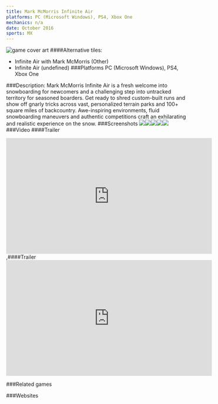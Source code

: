 ```yaml
---
title: Mark McMorris Infinite Air
platforms: PC (Microsoft Windows), PS4, Xbox One
mechanics: n/a
date: October 2016
sports: MX
---
```

![game cover art](//images.igdb.com/igdb/image/upload/t_cover_big/bj3ibtubpbtigvja00at.jpg "Logo Title Text 1")
####Alternative tiles:
* Infinite Air with Mark McMorris (Other)
* Infinite Air (undefined)
###Platforms
PC (Microsoft Windows), PS4, Xbox One

###Description:
Mark McMorris Infinite Air is a fresh welcome into snowboarding for newcomers and a challenging step into untracked territory for seasoned boarders. Get ready to shred custom-built runs and show off gnarly tricks across vast, personalized terrain parks and 100+ square miles of backcountry. Awe-inspiring environments, fluid snowboarding maneuvers and authentic competitions craft an exhilarating and realistic experience on the snow.
###Screenshots
<a target="_blank" rel="noopener noreferrer" href="//images.igdb.com/igdb/image/upload/t_cover_big/c18rtbwzerzqefika4gz.jpg"><img src="//images.igdb.com/igdb/image/upload/t_thumb/c18rtbwzerzqefika4gz.jpg"/></a><a target="_blank" rel="noopener noreferrer" href="//images.igdb.com/igdb/image/upload/t_cover_big/vnlabsvlmgfaea3i18zm.jpg"><img src="//images.igdb.com/igdb/image/upload/t_thumb/vnlabsvlmgfaea3i18zm.jpg"/></a><a target="_blank" rel="noopener noreferrer" href="//images.igdb.com/igdb/image/upload/t_cover_big/bslwiqbmiinkmfcttlco.jpg"><img src="//images.igdb.com/igdb/image/upload/t_thumb/bslwiqbmiinkmfcttlco.jpg"/></a><a target="_blank" rel="noopener noreferrer" href="//images.igdb.com/igdb/image/upload/t_cover_big/e2lnllk9vdcw8rplfyhl.jpg"><img src="//images.igdb.com/igdb/image/upload/t_thumb/e2lnllk9vdcw8rplfyhl.jpg"/></a><a target="_blank" rel="noopener noreferrer" href="//images.igdb.com/igdb/image/upload/t_cover_big/umhmzpqr4m7ghtr7uscm.jpg"><img src="//images.igdb.com/igdb/image/upload/t_thumb/umhmzpqr4m7ghtr7uscm.jpg"/></a>
###Video
####Trailer

<iframe width="560" height="315" src="https://www.youtube.com/embed/3Pbl2PfMIOU" frameborder="0" allowfullscreen></iframe>
,####Trailer

<iframe width="560" height="315" src="https://www.youtube.com/embed/qAPNBNKgmrU" frameborder="0" allowfullscreen></iframe>

###Related games

###Websites

